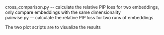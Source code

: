 cross_comparison.py -- calculate the relative PIP loss for two embeddings, only compare embeddings with the same dimensionality  
pairwise.py -- calculate the relative PIP loss for two runs of embeddings  

The two plot scripts are to visualize the results  
